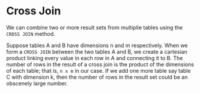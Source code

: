# Cross Join

We can combine two or more result sets from multiplie tables using the `CROSS JOIN` method.

Suppose tables A and B have dimensions n and m respectively. When we form a `CROSS JOIN` between the two tables A and B, we create a cartesian product linking every value in each row in A and connecting it to B. The number of rows in the result of a cross join is the product of the dimensions of each table; that is, `n x m` in our case. If we add one more table say table C with dimension k, then the number of rows in the result set could be an obscenely large number.     


